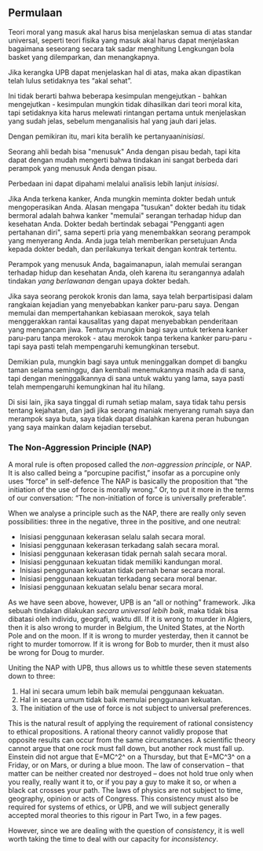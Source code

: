 ## Permulaan

Teori moral yang masuk akal harus bisa menjelaskan semua di atas standar universal, seperti teori fisika yang masuk akal harus dapat menjelaskan bagaimana seseorang secara tak sadar menghitung Lengkungan bola basket yang dilemparkan, dan menangkapnya.

Jika kerangka UPB dapat menjelaskan hal di atas, maka akan dipastikan telah lulus setidaknya tes “akal sehat”.

Ini tidak berarti bahwa beberapa kesimpulan mengejutkan - bahkan mengejutkan - kesimpulan mungkin tidak dihasilkan dari teori moral kita, tapi setidaknya kita harus melewati rintangan pertama untuk menjelaskan yang sudah jelas, sebelum menganalisis hal yang jauh dari jelas.

Dengan pemikiran itu, mari kita beralih ke pertanyaan*inisiasi*.

Seorang ahli bedah bisa "menusuk" Anda dengan pisau bedah, tapi kita dapat dengan mudah mengerti bahwa tindakan ini sangat berbeda dari perampok yang menusuk Anda dengan pisau.

Perbedaan ini dapat dipahami melalui analisis lebih lanjut *inisiasi*.

Jika Anda terkena kanker, Anda mungkin meminta dokter bedah untuk mengoperasikan Anda. Alasan mengapa "tusukan" dokter bedah itu tidak bermoral adalah bahwa kanker "memulai" serangan terhadap hidup dan kesehatan Anda. Dokter bedah bertindak sebagai "Pengganti agen pertahanan diri", sama seperti pria yang menembakkan seorang perampok yang menyerang Anda. Anda juga telah memberikan persetujuan Anda kepada dokter bedah, dan perilakunya terkait dengan kontrak tertentu.

Perampok yang menusuk Anda, bagaimanapun, ialah memulai serangan terhadap hidup dan kesehatan Anda, oleh karena itu serangannya adalah tindakan *yang berlawanan* dengan upaya dokter bedah.

Jika saya seorang perokok kronis dan lama, saya telah berpartisipasi dalam rangkaian kejadian yang menyebabkan kanker paru-paru saya. Dengan memulai dan mempertahankan kebiasaan merokok, saya telah menggerakkan rantai kausalitas yang dapat menyebabkan penderitaan yang mengancam jiwa. Tentunya mungkin bagi saya untuk terkena kanker paru-paru tanpa merokok - atau merokok tanpa terkena kanker paru-paru - tapi saya pasti telah mempengaruhi kemungkinan tersebut.

Demikian pula, mungkin bagi saya untuk meninggalkan dompet di bangku taman selama seminggu, dan kembali menemukannya masih ada di sana, tapi dengan meninggalkannya di sana untuk waktu yang lama, saya pasti telah mempengaruhi kemungkinan hal itu hilang.

Di sisi lain, jika saya tinggal di rumah setiap malam, saya tidak tahu persis tentang kejahatan, dan jadi jika seorang maniak menyerang rumah saya dan merampok saya buta, saya tidak dapat disalahkan karena peran hubungan yang saya mainkan dalam kejadian tersebut.

### The Non-Aggression Principle (NAP)

A moral rule is often proposed called the *non-aggression principle*, or NAP. It is also called being a “porcupine pacifist,” insofar as a porcupine only uses “force” in self-defence The NAP is basically the proposition that “the initiation of the use of force is morally wrong.” Or, to put it more in the terms of our conversation: “The non-initiation of force is universally preferable”.

When we analyse a principle such as the NAP, there are really only seven possibilities: three in the negative, three in the positive, and one neutral:

- Inisiasi penggunaan kekerasan selalu salah secara moral.
- Inisiasi penggunaan kekerasan terkadang salah secara moral.
- Inisiasi penggunaan kekerasan tidak pernah salah secara moral.
- Inisiasi penggunaan kekuatan tidak memiliki kandungan moral.
- Inisiasi penggunaan kekuatan tidak pernah benar secara moral.
- Inisiasi penggunaan kekuatan terkadang secara moral benar.
- Inisiasi penggunaan kekuatan selalu benar secara moral.

As we have seen above, however, UPB is an “all or nothing” framework. Jika sebuah tindakan dilakukan *secara universal lebih baik*, maka tidak bisa dibatasi oleh individu, geografi, waktu dll. If it is wrong to murder in Algiers, then it is also wrong to murder in Belgium, the United States, at the North Pole and on the moon. If it is wrong to murder yesterday, then it cannot be right to murder tomorrow. If it is wrong for Bob to murder, then it must also be wrong for Doug to murder.

Uniting the NAP with UPB, thus allows us to whittle these seven statements down to three:

1. Hal ini secara umum lebih baik memulai penggunaan kekuatan.
2. Hal in secara umum tidak baik memulai penggunaan kekuatan.
3. The initiation of the use of force is not subject to universal preferences.

This is the natural result of applying the requirement of rational consistency to ethical propositions. A rational theory cannot validly propose that opposite results can occur from the same circumstances. A scientific theory cannot argue that one rock must fall down, but another rock must fall up. Einstein did not argue that E=MC^2^ on a Thursday, but that E=MC^3^ on a Friday, or on Mars, or during a blue moon. The law of conservation – that matter can be neither created nor destroyed – does not hold true only when you really, really want it to, or if you pay a guy to make it so, or when a black cat crosses your path. The laws of physics are not subject to time, geography, opinion or acts of Congress. This consistency must also be required for systems of ethics, or UPB, and we will subject generally accepted moral theories to this rigour in Part Two, in a few pages.

However, since we are dealing with the question of *consistency*, it is well worth taking the time to deal with our capacity for *inconsistency*.